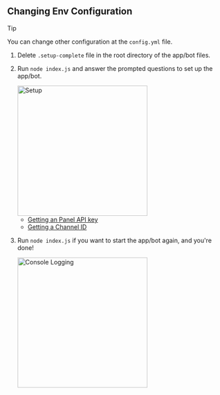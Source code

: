 ## Changing Env Configuration
> [!TIP]
> You can change other configuration at the `config.yml` file.

1. Delete `.setup-complete` file in the root directory of the app/bot files.
2. Run `node index.js` and answer the prompted questions to set up the app/bot.

    <img alt="Setup" src="https://usercontent.catto.pictures/hirzi/b8645828-591d-4d52-b6d8-51f8df60440c.png" width="300"/>

    - [Getting an Panel API key](https://github.com/HirziDevs/PteroStats/blob/main/guide/panel-api-key.md)
    - [Getting a Channel ID](https://github.com/HirziDevs/PteroStats/blob/main/guide/channel-id.md)

3. Run `node index.js` if you want to start the app/bot again, and you're done!

    <img alt="Console Logging" src="https://usercontent.catto.pictures/hirzi/8ce3aac6-5c46-4626-bd14-af994b602f8e.png" width="300"/>